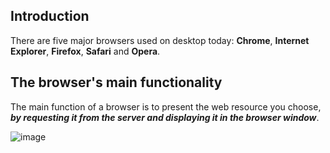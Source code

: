 ## Introduction

There are five major browsers used on desktop today: **Chrome**, **Internet Explorer**, **Firefox**, **Safari** and **Opera**.

## The browser's main functionality

The main function of a browser is to present the web resource you choose, **_by requesting it from the server and displaying it in the browser window_**.

![image](https://github.com/saidali-ibn-zafar/How-Browsers-Work/assets/120341849/021972f7-0234-4c66-8dfc-142e6065d374)
